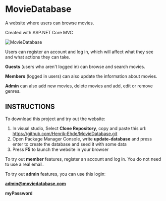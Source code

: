 # MovieDatabase

A website where users can browse movies. 

Created with ASP.NET Core MVC

![MovieDatabase](https://github.com/Henrik-Ehde/MovieDatabase/assets/25432910/289ce98b-d58b-4671-84b2-f526f2564418)


Users can register an account and log in, which will affect what they see and what actions they can take.

**Guests** (users who aren't logged in) can browse and search movies.

**Members** (logged in users) can also update the information about movies.

**Admin** can also add new movies, delete movies and add, edit or remove genres.

## INSTRUCTIONS
To download this project and try out the website:
1. In visual studio, Select **Clone Repository**, copy and paste this url: https://github.com/Henrik-Ehde/MovieDatabase.git
2. Open Package Manager Console, write **update-database** and press enter to create the database and seed it with some data
3. Press **F5** to launch the website in your browser

To try out **member** features, register an account and log in. You do not need to use a real email.

To try out **admin** features, you can use this login:

**admin@moviedatabase.com**

**myPassword**

